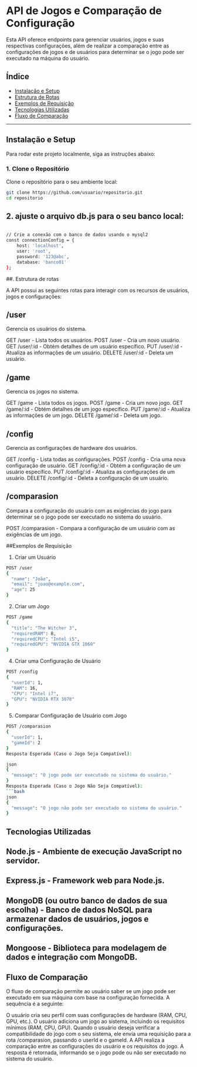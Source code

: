 # API de Jogos e Comparação de Configuração

Esta API oferece endpoints para gerenciar usuários, jogos e suas respectivas configurações, além de realizar a comparação entre as configurações de jogos e de usuários para determinar se o jogo pode ser executado na máquina do usuário.

## Índice  
- [Instalação e Setup](#instalação-e-setup)  
- [Estrutura de Rotas](#estrutura-de-rotas)  
- [Exemplos de Requisição](#exemplos-de-requisição)  
- [Tecnologias Utilizadas](#tecnologias-utilizadas)  
- [Fluxo de Comparação](#fluxo-de-comparação)  

---

## Instalação e Setup  

Para rodar este projeto localmente, siga as instruções abaixo:

### 1. Clone o Repositório  

Clone o repositório para o seu ambiente local:

```bash
git clone https://github.com/usuario/repositorio.git
cd repositorio
```
## 2. ajuste o arquivo db.js para o seu banco local:
```bash

// Crie a conexão com o banco de dados usando o mysql2
const connectionConfig = {
    host: 'localhost',
    user: 'root',
    password: '123@abc',
    database: 'banco01'
};
```
##. Estrutura de rotas

A API possui as seguintes rotas para interagir com os recursos de usuários, jogos e configurações:

## /user
Gerencia os usuários do sistema.

GET /user - Lista todos os usuários.
POST /user - Cria um novo usuário.
GET /user/:id - Obtém detalhes de um usuário específico.
PUT /user/:id - Atualiza as informações de um usuário.
DELETE /user/:id - Deleta um usuário.

## /game
Gerencia os jogos no sistema.

GET /game - Lista todos os jogos.
POST /game - Cria um novo jogo.
GET /game/:id - Obtém detalhes de um jogo específico.
PUT /game/:id - Atualiza as informações de um jogo.
DELETE /game/:id - Deleta um jogo.

## /config
Gerencia as configurações de hardware dos usuários.

GET /config - Lista todas as configurações.
POST /config - Cria uma nova configuração de usuário.
GET /config/:id - Obtém a configuração de um usuário específico.
PUT /config/:id - Atualiza as configurações de um usuário.
DELETE /config/:id - Deleta a configuração de um usuário.

## /comparasion
Compara a configuração do usuário com as exigências do jogo para determinar se o jogo pode ser executado no sistema do usuário.

POST /comparasion - Compara a configuração de um usuário com as exigências de um jogo.

##Exemplos de Requisição

1. Criar um Usuário
```bash
POST /user
{
  "name": "João",
  "email": "joao@example.com",
  "age": 25
}
```
2. Criar um Jogo

```bash
POST /game
{
  "title": "The Witcher 3",
  "requiredRAM": 8,
  "requiredCPU": "Intel i5",
  "requiredGPU": "NVIDIA GTX 1060"
}
```

4. Criar uma Configuração de Usuário

```bash
POST /config
{
  "userId": 1,
  "RAM": 16,
  "CPU": "Intel i7",
  "GPU": "NVIDIA RTX 3070"
}
```
5. Comparar Configuração de Usuário com Jogo

```bash
POST /comparasion
{
  "userId": 1,
  "gameId": 2
}
Resposta Esperada (Caso o Jogo Seja Compatível):
```
```bash
json
{
  "message": "O jogo pode ser executado no sistema do usuário."
}
Resposta Esperada (Caso o Jogo Não Seja Compatível):
```bash
json
{
  "message": "O jogo não pode ser executado no sistema do usuário."
}
```

## Tecnologias Utilizadas

## Node.js - Ambiente de execução JavaScript no servidor.
## Express.js - Framework web para Node.js.
## MongoDB (ou outro banco de dados de sua escolha) - Banco de dados NoSQL para armazenar dados de usuários, jogos e configurações.
## Mongoose - Biblioteca para modelagem de dados e integração com MongoDB.

## Fluxo de Comparação
O fluxo de comparação permite ao usuário saber se um jogo pode ser executado em sua máquina com base na configuração fornecida. A sequência é a seguinte:

O usuário cria seu perfil com suas configurações de hardware (RAM, CPU, GPU, etc.).
O usuário adiciona um jogo ao sistema, incluindo os requisitos mínimos (RAM, CPU, GPU).
Quando o usuário deseja verificar a compatibilidade do jogo com o seu sistema, ele envia uma requisição para a rota /comparasion, passando o userId e o gameId.
A API realiza a comparação entre as configurações do usuário e os requisitos do jogo.
A resposta é retornada, informando se o jogo pode ou não ser executado no sistema do usuário.



